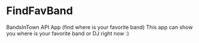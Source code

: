 # FindFavBand
BandsInTown API  App (find where is your favorite band)
This app can show you where is your favorite band or DJ right now :)
